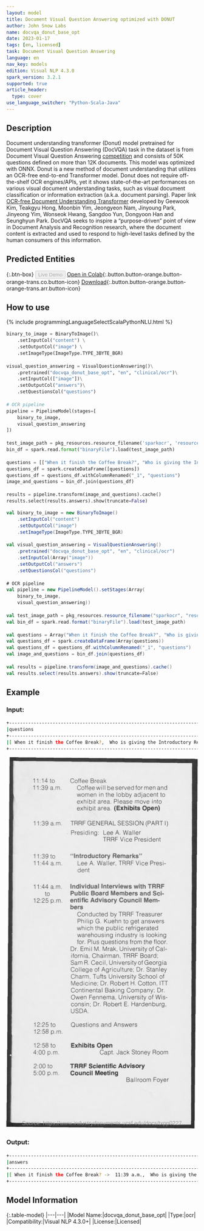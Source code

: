 ```yaml
---
layout: model
title: Document Visual Question Answering optimized with DONUT
author: John Snow Labs
name: docvqa_donut_base_opt
date: 2023-01-17
tags: [en, licensed]
task: Document Visual Question Answering
language: en
nav_key: models
edition: Visual NLP 4.3.0
spark_version: 3.2.1
supported: true
article_header:
  type: cover
use_language_switcher: "Python-Scala-Java"
---
```


## Description

Document understanding transformer (Donut) model pretrained for Document Visual Question Answering (DocVQA) task in the dataset is from Document Visual Question Answering [competition](https://rrc.cvc.uab.es/?ch=17) and consists of 50K questions defined on more than 12K documents. This model was optimized with ONNX.
Donut is a new method of document understanding that utilizes an OCR-free end-to-end Transformer model. Donut does not require off-the-shelf OCR engines/APIs, yet it shows state-of-the-art performances on various visual document understanding tasks, such as visual document classification or information extraction (a.k.a. document parsing). Paper link [OCR-free Document Understanding Transformer](https://arxiv.org/abs/2111.15664) developed by Geewook Kim, Teakgyu Hong, Moonbin Yim, Jeongyeon Nam, Jinyoung Park, Jinyeong Yim, Wonseok Hwang, Sangdoo Yun, Dongyoon Han and Seunghyun Park.
DocVQA seeks to inspire a “purpose-driven” point of view in Document Analysis and Recognition research, where the document content is extracted and used to respond to high-level tasks defined by the human consumers of this information.

## Predicted Entities

{:.btn-box}
<button class="button button-orange" disabled>Live Demo</button>
[Open in Colab](https://colab.research.google.com/github/JohnSnowLabs/spark-ocr-workshop/blob/master/jupyter/Cards/SparkOcrVisualQuestionAnswering_opt.ipynb){:.button.button-orange.button-orange-trans.co.button-icon}
[Download](https://s3.amazonaws.com/auxdata.johnsnowlabs.com/clinical/ocr/docvqa_donut_base_opt_en_4.3.0_3.0_1673269990047.zip){:.button.button-orange.button-orange-trans.arr.button-icon}


## How to use

<div class="tabs-box" markdown="1">
{% include programmingLanguageSelectScalaPythonNLU.html %}

```python
binary_to_image = BinaryToImage()\
    .setInputCol("content") \
    .setOutputCol("image") \
    .setImageType(ImageType.TYPE_3BYTE_BGR)

visual_question_answering = VisualQuestionAnswering()\
    .pretrained("docvqa_donut_base_opt", "en", "clinical/ocr")\
    .setInputCol(["image"])\
    .setOutputCol("answers")\
    .setQuestionsCol("questions")

# OCR pipeline
pipeline = PipelineModel(stages=[
    binary_to_image,
    visual_question_answering
])

test_image_path = pkg_resources.resource_filename('sparkocr', 'resources/ocr/vqa/agenda.png')
bin_df = spark.read.format("binaryFile").load(test_image_path)

questions = [["When it finish the Coffee Break?", "Who is giving the Introductory Remarks?", "Who is going to take part of the individual interviews?"]]
questions_df = spark.createDataFrame([questions])
questions_df = questions_df.withColumnRenamed("_1", "questions")
image_and_questions = bin_df.join(questions_df)

results = pipeline.transform(image_and_questions).cache()
results.select(results.answers).show(truncate=False)
```
```scala
val binary_to_image = new BinaryToImage()
    .setInputCol("content") 
    .setOutputCol("image") 
    .setImageType(ImageType.TYPE_3BYTE_BGR)

val visual_question_answering = VisualQuestionAnswering()
    .pretrained("docvqa_donut_base_opt", "en", "clinical/ocr")
    .setInputCol(Array("image"))
    .setOutputCol("answers")
    .setQuestionsCol("questions")

# OCR pipeline
val pipeline = new PipelineModel().setStages(Array(
    binary_to_image, 
    visual_question_answering))

val test_image_path = pkg_resources.resource_filename("sparkocr", "resources/ocr/vqa/agenda.png")
val bin_df = spark.read.format("binaryFile").load(test_image_path)

val questions = Array("When it finish the Coffee Break?", "Who is giving the Introductory Remarks?", "Who is going to take part of the individual interviews?")
val questions_df = spark.createDataFrame(Array(questions))
val questions_df = questions_df.withColumnRenamed("_1", "questions")
val image_and_questions = bin_df.join(questions_df)

val results = pipeline.transform(image_and_questions).cache()
val results.select(results.answers).show(truncate=False)
```
</div>

## Example

### Input:
```bash
+---------------------------------------------------------------------------------------------------------------------------------------------------------------------------------------------------------------------------+
|questions                                                                                                                                                                                                                    |
+---------------------------------------------------------------------------------------------------------------------------------------------------------------------------------------------------------------------------+
|[ When it finish the Coffee Break?,  Who is giving the Introductory Remarks?, Who is going to take part of the individual interviews?
+---------------------------------------------------------------------------------------------------------------------------------------------------------------------------------------------------------------------------+
```
![Screenshot](/assets/images/examples_ocr/image12.png)

### Output:
```bash
+---------------------------------------------------------------------------------------------------------------------------------------------------------------------------------------------------------+
|answers                                                                                                                                                                                                  |
+---------------------------------------------------------------------------------------------------------------------------------------------------------------------------------------------------------+
|[ When it finish the Coffee Break? ->  11:39 a.m.,  Who is giving the Introductory Remarks? ->  lee a. waller, trrf vice presi- ident,  Who is going to take part of the individual interviews? ->  trrf]|
+---------------------------------------------------------------------------------------------------------------------------------------------------------------------------------------------------------+
```
## Model Information

{:.table-model}
|---|---|
|Model Name:|docvqa_donut_base_opt|
|Type:|ocr|
|Compatibility:|Visual NLP 4.3.0+|
|License:|Licensed|


